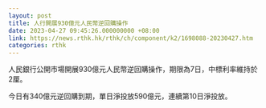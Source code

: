 ```yaml
---
layout: post
title: 人行開展930億元人民幣逆回購操作
date: 2023-04-27 09:45:26.000000000 +08:00
link: https://news.rthk.hk/rthk/ch/component/k2/1698088-20230427.htm
categories: rthk
---
```


人民銀行公開市場開展930億元人民幣逆回購操作，期限為7日，中標利率維持於2厘。

今日有340億元逆回購到期，單日淨投放590億元，連續第10日淨投放。
